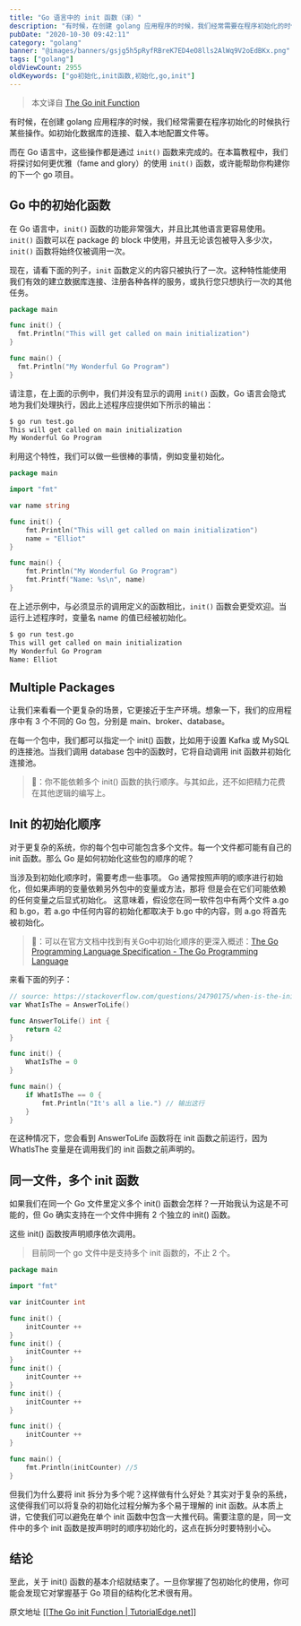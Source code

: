 ```yaml
---
title: "Go 语言中的 init 函数（译）"
description: "有时候，在创建 golang 应用程序的时候，我们经常需要在程序初始化的时候执行某些操作。如初始化数据库的连接、载入本地配置文件等。"
pubDate: "2020-10-30 09:42:11"
category: "golang"
banner: "@images/banners/gsjg5h5pRyfRBreK7ED4eO8lls2AlWq9V2oEdBKx.png"
tags: ["golang"]
oldViewCount: 2955
oldKeywords: ["go初始化,init函数,初始化,go,init"]
---
```


> 本文译自 [The Go init Function](https://tutorialedge.net/golang/the-go-init-function/)
> 

有时候，在创建 golang 应用程序的时候，我们经常需要在程序初始化的时候执行某些操作。如初始化数据库的连接、载入本地配置文件等。

而在 Go 语言中，这些操作都是通过  `init()` 函数来完成的。在本篇教程中，我们将探讨如何更优雅（fame and glory）的使用 `init()` 函数，或许能帮助你构建你的下一个 go 项目。

## Go 中的初始化函数

在 Go 语言中，`init()` 函数的功能非常强大，并且比其他语言更容易使用。`init()` 函数可以在 package 的 block 中使用，并且无论该包被导入多少次，`init()` 函数将始终仅被调用一次。

现在，请看下面的列子，`init`  函数定义的内容只被执行了一次。这种特性能使用我们有效的建立数据库连接、注册各种各样的服务，或执行您只想执行一次的其他任务。

```go
package main

func init() {
  fmt.Println("This will get called on main initialization")
}

func main() {
  fmt.Println("My Wonderful Go Program")
}
```

请注意，在上面的示例中，我们并没有显示的调用 `init()` 函数，Go 语言会隐式地为我们处理执行，因此上述程序应提供如下所示的输出：

```bash
$ go run test.go
This will get called on main initialization
My Wonderful Go Program
```

利用这个特性，我们可以做一些很棒的事情，例如变量初始化。

```go
package main

import "fmt"

var name string

func init() {
    fmt.Println("This will get called on main initialization")
    name = "Elliot"
}

func main() {
    fmt.Println("My Wonderful Go Program")
    fmt.Printf("Name: %s\n", name)
}
```

在上述示例中，与必须显示的调用定义的函数相比，`init()` 函数会更受欢迎。当运行上述程序时，变量名 name 的值已经被初始化。

```bash
$ go run test.go
This will get called on main initialization
My Wonderful Go Program
Name: Elliot
```

## Multiple Packages
让我们来看看一个更复杂的场景，它更接近于生产环境。想象一下，我们的应用程序中有 3 个不同的 Go 包，分别是 main、broker、database。

在每一个包中，我们都可以指定一个 init() 函数，比如用于设置 Kafka 或 MySQL 的连接池。当我们调用 database 包中的函数时，它将自动调用 init 函数并初始化连接池。

> 🐜：你不能依赖多个 init() 函数的执行顺序。与其如此，还不如把精力花费在其他逻辑的编写上。  

## Init 的初始化顺序

对于更复杂的系统，你的每个包中可能包含多个文件。每一个文件都可能有自己的 init 函数。那么 Go 是如何初始化这些包的顺序的呢？

当涉及到初始化顺序时，需要考虑一些事项。 Go 通常按照声明的顺序进行初始化，但如果声明的变量依赖另外包中的变量或方法，那将
但是会在它们可能依赖的任何变量之后显式初始化。 这意味着，假设您在同一软件包中有两个文件 a.go 和 b.go，若 a.go 中任何内容的初始化都取决于 b.go 中的内容，则 a.go 将首先被初始化。

> 🐜：可以在官方文档中找到有关Go中初始化顺序的更深入概述：[The Go Programming Language Specification - The Go Programming Language](https://golang.org/ref/spec#Package_initialization)  

来看下面的列子：

```go
// source: https://stackoverflow.com/questions/24790175/when-is-the-init-function-run
var WhatIsThe = AnswerToLife()

func AnswerToLife() int {
    return 42
}

func init() {
    WhatIsThe = 0
}

func main() {
    if WhatIsThe == 0 {
        fmt.Println("It's all a lie.") // 输出这行
    }
}
```

在这种情况下，您会看到 AnswerToLife 函数将在 init 函数之前运行，因为 WhatIsThe 变量是在调用我们的 init 函数之前声明的。

## 同一文件，多个 init 函数

如果我们在同一个 Go 文件里定义多个 init() 函数会怎样？一开始我认为这是不可能的，但 Go 确实支持在一个文件中拥有 2 个独立的 init() 函数。

这些 init() 函数按声明顺序依次调用。

> 目前同一个 go 文件中是支持多个 init 函数的，不止 2 个。  

```go
package main

import "fmt"

var initCounter int

func init() {
    initCounter ++
}
func init() {
    initCounter ++
}
func init() {
    initCounter ++
}
func init() {
    initCounter ++
}

func init() {
    initCounter ++
}

func main() {
    fmt.Println(initCounter) //5
}
```

但我们为什么要将 init 拆分为多个呢？这样做有什么好处？其实对于复杂的系统，这使得我们可以将复杂的初始化过程分解为多个易于理解的 init 函数。从本质上讲，它使我们可以避免在单个 init 函数中包含一大推代码。需要注意的是，同一文件中的多个 init 函数是按声明时的顺序初始化的，这点在拆分时要特别小心。

## 结论

至此，关于 init() 函数的基本介绍就结束了。一旦你掌握了包初始化的使用，你可能会发现它对掌握基于 Go 项目的结构化艺术很有用。

原文地址 [[[The Go init Function | TutorialEdge.net](https://tutorialedge.net/golang/the-go-init-function/#conclusion)]]
